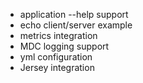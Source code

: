 * application --help support
* echo client/server example
* metrics integration
* MDC logging support
* yml configuration
* Jersey integration
